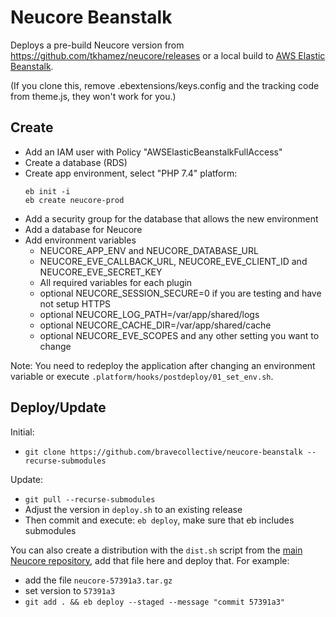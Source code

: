 # Neucore Beanstalk

Deploys a pre-build Neucore version from https://github.com/tkhamez/neucore/releases
or a local build to [AWS Elastic Beanstalk](https://aws.amazon.com/elasticbeanstalk).

(If you clone this, remove .ebextensions/keys.config and the tracking code from theme.js, they won't work for you.)

## Create

- Add an IAM user with Policy "AWSElasticBeanstalkFullAccess"
- Create a database (RDS)
- Create app environment, select "PHP 7.4" platform:
    ```
    eb init -i
    eb create neucore-prod
    ```
- Add a security group for the database that allows the new environment
- Add a database for Neucore
- Add environment variables
  - NEUCORE_APP_ENV and NEUCORE_DATABASE_URL
  - NEUCORE_EVE_CALLBACK_URL, NEUCORE_EVE_CLIENT_ID and NEUCORE_EVE_SECRET_KEY
  - All required variables for each plugin
  - optional NEUCORE_SESSION_SECURE=0 if you are testing and have not setup HTTPS
  - optional NEUCORE_LOG_PATH=/var/app/shared/logs
  - optional NEUCORE_CACHE_DIR=/var/app/shared/cache
  - optional NEUCORE_EVE_SCOPES and any other setting you want to change

Note: You need to redeploy the application after changing an environment variable or execute
`.platform/hooks/postdeploy/01_set_env.sh`.

## Deploy/Update

Initial:
- `git clone https://github.com/bravecollective/neucore-beanstalk --recurse-submodules`

Update:
- `git pull --recurse-submodules`
- Adjust the version in `deploy.sh` to an existing release
- Then commit and execute: `eb deploy`, make sure that eb includes submodules

You can also create a distribution with the `dist.sh` script from the 
[main Neucore repository](https://github.com/tkhamez/neucore), add that file here and deploy that. For example:
- add the file `neucore-57391a3.tar.gz`
- set version to `57391a3`
- `git add . && eb deploy --staged --message "commit 57391a3"`
